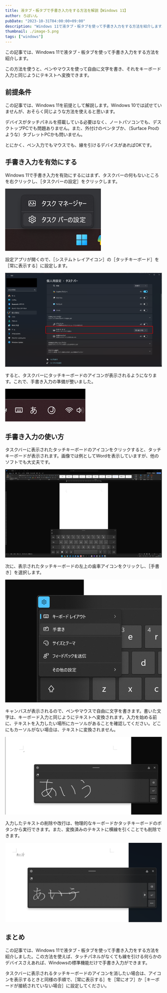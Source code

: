 ```yaml
---
title: 液タブ・板タブで手書き入力をする方法を解説【Windows 11】
author: ろぼいん
pubDate: "2023-10-31T04:00:00+09:00"
description: "Windows 11で液タブ・板タブを使って手書き入力をする方法を紹介します。タッチパネルを搭載している必要はなく、ペン入力やマウス入力でも手書き入力ができます。"
thumbnail: ./image-5.png
tags: ["windows"]
---
```


この記事では、Windows 11で液タブ・板タブを使って手書き入力をする方法を紹介します。

この方法を使うと、ペンやマウスを使って自由に文字を書き、それをキーボード入力と同じようにテキストへ変換できます。

## 前提条件

この記事では、Windows 11を前提として解説します。Windows 10では試せていませんが、おそらく同じような方法を使えると思います。

デバイスがタッチパネルを搭載している必要はなく、ノートパソコンでも、デスクトップPCでも問題ありません。また、外付けのペンタブか、（Surface Proのような）タブレットPCかも問いません。

とにかく、ペン入力でもマウスでも、線を引けるデバイスがあればOKです。

## 手書き入力を有効にする

Windows 11で手書き入力を有効にするにはまず、タスクバーの何もないところを右クリックし、［タスクバーの設定］をクリックします。

![タスクバーの上にメニューが表示され、［タスクマネージャー］［タスクバーの設定］と書かれている](./image.png)

設定アプリが開くので、［システムトレイアイコン］の［タッチキーボード］を［常に表示する］に設定します。

![Windowsの設定アプリのスクリーンショット。タッチキーボードが［常に表示する］に設定されている](./image-1.png)

すると、タスクバーにタッチキーボードのアイコンが表示されるようになります。これで、手書き入力の準備が整いました。

![タスクバーにタッチキーボードのアイコンが表示されている](./image-2.png)

## 手書き入力の使い方

タスクバーに表示されたタッチキーボードのアイコンをクリックすると、タッチキーボードが表示されます。画像では例としてWordを表示していますが、他のソフトでも大丈夫です。

![Wordを開いており、画面の下部中央にはソフトウェアキーボードが表示されている](./image-3.png)

次に、表示されたタッチキーボードの左上の歯車アイコンをクリックし、［手書き］を選択します。

![タッチキーボードの設定メニューを開いているようす](./image-4.png)

キャンバスが表示されるので、ペンやマウスで自由に文字を書きます。書いた文字は、キーボード入力と同じようにテキストへ変換されます。入力を始める前に、テキストを入力したい場所にカーソルがあることを確認してください。どこにもカーソルがない場合は、テキストに変換されません。

![キャンバスに文字を入力しているようす](./image-5.png)

入力したテキストの削除や改行は、物理的なキーボードかタッチキーボードのボタンから実行できます。また、変換済みのテキストに横線を引くことでも削除できます。

![入力されたテキストに横線を引いたようす](./image-6.png)

## まとめ

この記事では、Windows 11で液タブ・板タブを使って手書き入力をする方法を紹介しました。この方法を使えば、タッチパネルがなくても線を引ける何らかのデバイスさえあれば、Windowsの標準機能だけで手書き入力ができます。

タスクバーに表示されるタッチキーボードのアイコンを消したい場合は、アイコンを表示するときと同様の手順で、［常に表示する］を［常にオフ］か［キーボードが接続されていない場合］に設定してください。
